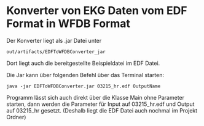 Konverter von EKG Daten vom EDF Format in WFDB Format
===========

Der Konverter liegt als .jar Datei unter 

```out/artifacts/EDFToWFDBConverter_jar```

Dort liegt auch die bereitgestellte Beispieldatei im EDF Datei.

Die Jar kann über folgenden Befehl über das Terminal starten:

```java -jar EDFToWFDBConverter.jar 03215_hr.edf OutputName```

Programm lässt sich auch direkt über die Klasse Main ohne Parameter starten, dann werden die Parameter für Input auf 03215_hr.edf und Output auf 03215_hr gesetzt.
(Deshalb liegt die EDF Datei auch nochmal im Projekt Ordner)